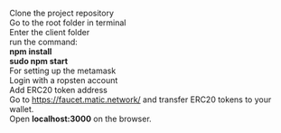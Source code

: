 
Clone the project repository
</br>
Go to the root folder in terminal
</br>
Enter the client folder
</br>
run the command:
</br>
<b>npm install</b>
</br>
<b>sudo npm start</b>
</br>
For setting up the metamask
</br>
Login with a ropsten account
</br>
Add ERC20 token address
</br>
Go to <a href="https://faucet.matic.network/"> https://faucet.matic.network/</a> and transfer ERC20 tokens to your wallet.
</br>
Open <b>localhost:3000</b> on the browser.


